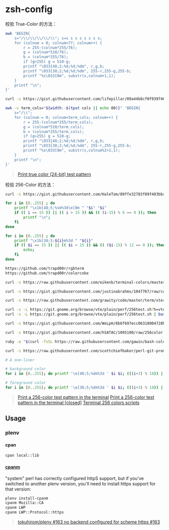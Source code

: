 # zsh-config

校验 True-Color 的方法：

```sh
awk 'BEGIN{
    s="/\\/\\/\\/\\/\\"; s=s s s s s s s s;
    for (colnum = 0; colnum<77; colnum++) {
        r = 255-(colnum*255/76);
        g = (colnum*510/76);
        b = (colnum*255/76);
        if (g>255) g = 510-g;
        printf "\033[48;2;%d;%d;%dm", r,g,b;
        printf "\033[38;2;%d;%d;%dm", 255-r,255-g,255-b;
        printf "%s\033[0m", substr(s,colnum+1,1);
    }
    printf "\n";
}'
```

```sh
curl -s https://gist.githubusercontent.com/lifepillar/09a44b8cf0f9397465614e622979107f/raw/24-bit-color.sh | bash
```

```sh
awk -v term_cols="${width:-$(tput cols || echo 80)}" 'BEGIN{
    s="/\\";
    for (colnum = 0; colnum<term_cols; colnum++) {
        r = 255-(colnum*255/term_cols);
        g = (colnum*510/term_cols);
        b = (colnum*255/term_cols);
        if (g>255) g = 510-g;
        printf "\033[48;2;%d;%d;%dm", r,g,b;
        printf "\033[38;2;%d;%d;%dm", 255-r,255-g,255-b;
        printf "%s\033[0m", substr(s,colnum%2+1,1);
    }
    printf "\n";
}'
```

> [Print true color (24-bit) test pattern](https://unix.stackexchange.com/questions/404414/)

校验 256-Color 的方法：

```sh
curl -s https://gist.githubusercontent.com/HaleTom/89ffe32783f89f403bba96bd7bcd1263/raw/ | bash
```

```sh
for i in {0..255} ; do
    printf "\x1b[48;5;%sm%3d\e[0m " "$i" "$i"
    if (( i == 15 )) || (( i > 15 )) && (( (i-15) % 6 == 0 )); then
        printf "\n";
    fi
done

for i in {0..255} ; do
    printf "\x1b[38;5;${i}m%3d " "${i}"
    if (( $i == 15 )) || (( $i > 15 )) && (( ($i-15) % 12 == 0 )); then
        echo;
    fi
done
```

```sh
https://github.com/trapd00r/rgbterm
https://github.com/trapd00r/colorcoke
```

```sh
curl -s https://raw.githubusercontent.com/eikenb/terminal-colors/master/terminal-colors | python
```

```sh
curl -s https://gist.githubusercontent.com/justinabrahms/1047767/raw/colortest.py | python2
```

```sh
curl -s https://raw.githubusercontent.com/grawity/code/master/term/xterm-color-chooser | python
```

```sh
curl -s -L https://git.gnome.org/browse/vte/plain/perf/256test.sh?h=vte-0-38 | bash
curl -s -L https://git.gnome.org/browse/vte/plain/perf/256test.sh | bash
```

```sh
curl -s https://gist.githubusercontent.com/WoLpH/8b6f697ecc06318004728b8c0127d9b3/raw/colortest.py | python3
```

```sh
curl -s https://gist.githubusercontent.com/hSATAC/1095100/raw/256color.pl | perl
```

```sh
ruby -e "$(curl -fsSL https://raw.githubusercontent.com/gawin/bash-colors-256/master/colors)"
```

```sh
curl -s https://raw.githubusercontent.com/scottchiefbaker/perl-git-prompt/master/utils/term-colors.pl | perl
```

```sh
# A one-liner

# background color
for i in {0..255}; do printf '\e[48;5;%dm%3d ' $i $i; (((i+3) % 18)) || printf '\e[0m\n'; done

# foreground color
for i in {0..255}; do printf '\e[38;5;%dm%3d ' $i $i; (((i+3) % 18)) || printf '\e[0m\n'; done
```

> [Print a 256-color test pattern in the terminal](https://askubuntu.com/questions/821157/)
> [Print a 256-color test pattern in the terminal [closed]](https://unix.stackexchange.com/questions/308094/)
> [Terminal 256 colors scripts](https://blog.yjl.im/2013/02/terminal-256-colors-scripts.html)

## Usage

### plenv


#### cpan

```sh
cpan local::lib
```

#### [cpanm](http://cpanmin.us/)

"system" perl has correctly configured httpS support, but if you've switched to another plenv version, you'll need to install https support for that version:

```sh
plenv install-cpanm
cpanm Mozilla::CA
cpanm LWP
cpanm LWP::Protocol::https
```

> [tokuhirom/plenv #163 no backend configured for scheme https #163](https://github.com/tokuhirom/plenv/issues/163)
